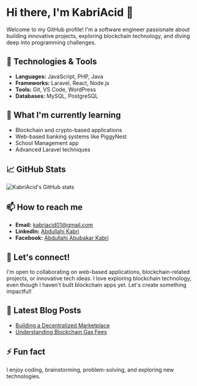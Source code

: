 # Hi there, I'm KabriAcid 👋  

Welcome to my GitHub profile! I'm a software engineer passionate about building innovative projects, exploring blockchain technology, and diving deep into programming challenges.  

## 🔧 Technologies & Tools  

- **Languages:** JavaScript, PHP, Java  
- **Frameworks:** Laravel, React, Node.js  
- **Tools:** Git, VS Code, WordPress  
- **Databases:** MySQL, PostgreSQL  

## 🌱 What I'm currently learning  

- Blockchain and crypto-based applications  
- Web-based banking systems like PiggyNest
- School Management app  
- Advanced Laravel techniques  

## 📈 GitHub Stats  

![KabriAcid's GitHub stats](https://github-readme-stats.vercel.app/api?username=KabriAcid&show_icons=true&theme=radical)  

## 📫 How to reach me  

- **Email:** [kabriacid01@gmail.com](mailto:kabriacid01@gmail.com)  
- **LinkedIn:** [Abdullahi Kabri](https://www.linkedin.com/in/abdullahi-kabri-5804011b8/)  
- **Facebook:** [Abdullahi Abubakar Kabri](https://www.facebook.com/abdullahiabubakar.kabri)  

## 💬 Let's connect!  

I'm open to collaborating on web-based applications, blockchain-related projects, or innovative tech ideas. I love exploring blockchain technology, even though I haven't built blockchain apps yet. Let's create something impactful!  

## 📝 Latest Blog Posts  

<!-- BLOG-POST-LIST:START -->  
- [Building a Decentralized Marketplace](#)  
- [Understanding Blockchain Gas Fees](#)  
<!-- BLOG-POST-LIST:END -->  

## ⚡ Fun fact  

I enjoy coding, brainstorming, problem-solving, and exploring new technologies.
